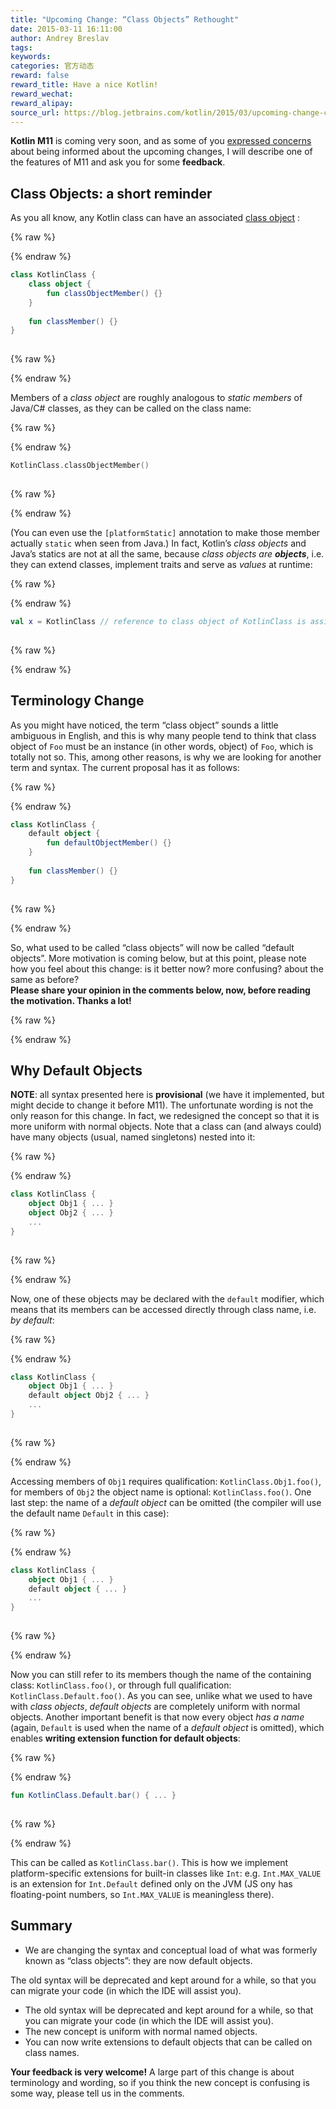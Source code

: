 ```yaml
---
title: "Upcoming Change: “Class Objects” Rethought"
date: 2015-03-11 16:11:00
author: Andrey Breslav
tags:
keywords:
categories: 官方动态
reward: false
reward_title: Have a nice Kotlin!
reward_wechat:
reward_alipay:
source_url: https://blog.jetbrains.com/kotlin/2015/03/upcoming-change-class-objects-rethought/
---
```


<strong>Kotlin M11</strong> is coming very soon, and as some of you  [expressed concerns](https://devnet.jetbrains.com/thread/461012?tstart=0)  about being informed about the upcoming changes, I will describe one of the features of M11 and ask you for some <strong>feedback</strong>. <span id="more-1817"></span>
## Class Objects: a short reminder

As you all know, any Kotlin class can have an associated  [class object](http://kotlinlang.org/docs/reference/classes.html#class-objects) :

{% raw %}
<p></p>
{% endraw %}

```kotlin
class KotlinClass {
    class object {
        fun classObjectMember() {}
    }
 
    fun classMember() {}
}
 
```

{% raw %}
<p></p>
{% endraw %}

Members of a <em>class object</em> are roughly analogous to <em>static members</em> of Java/C# classes, as they can be called on the class name:

{% raw %}
<p></p>
{% endraw %}

```kotlin
KotlinClass.classObjectMember()
 
```

{% raw %}
<p></p>
{% endraw %}

(You can even use the <code>[platformStatic]</code> annotation to make those member actually <code>static</code> when seen from Java.)
In fact, Kotlin’s <em>class objects</em> and Java’s statics are not at all the same, because <em>class objects are <strong>objects</strong></em>, i.e. they can extend classes, implement traits and serve as <em>values</em> at runtime:

{% raw %}
<p></p>
{% endraw %}

```kotlin
val x = KotlinClass // reference to class object of KotlinClass is assigned to x
 
```

{% raw %}
<p></p>
{% endraw %}

## Terminology Change

As you might have noticed, the term “class object” sounds a little ambiguous in English, and this is why many people tend to think that class object of <code>Foo</code> must be an instance (in other words, object) of <code>Foo</code>, which is totally not so. This, among other reasons, is why we are looking for another term and syntax. The current proposal has it as follows:

{% raw %}
<p></p>
{% endraw %}

```kotlin
class KotlinClass {
    default object {
        fun defaultObjectMember() {}
    }
 
    fun classMember() {}
}
 
```

{% raw %}
<p></p>
{% endraw %}

So, what used to be called “class objects” will now be called “default objects”.
More motivation is coming below, but at this point, please note how you feel about this change: is it better now? more confusing? about the same as before?<br/>
<strong>Please share your opinion in the comments below, now, before reading the motivation. Thanks a lot!</strong>

{% raw %}
<p><a name="why-default-objects"></a></p>
{% endraw %}

## Why Default Objects

<strong>NOTE</strong>: all syntax presented here is <strong>provisional</strong> (we have it implemented, but might decide to change it before M11).
The unfortunate wording is not the only reason for this change. In fact, we redesigned the concept so that it is more uniform with normal objects.
Note that a class can (and always could) have many objects (usual, named singletons) nested into it:

{% raw %}
<p></p>
{% endraw %}

```kotlin
class KotlinClass {
    object Obj1 { ... }
    object Obj2 { ... }
    ...
}
 
```

{% raw %}
<p></p>
{% endraw %}

Now, one of these objects may be declared with the <code>default</code> modifier, which means that its members can be accessed directly through class name, i.e. <em>by default</em>:

{% raw %}
<p></p>
{% endraw %}

```kotlin
class KotlinClass {
    object Obj1 { ... }
    default object Obj2 { ... }
    ...
}
 
```

{% raw %}
<p></p>
{% endraw %}

Accessing members of <code>Obj1</code> requires qualification: <code>KotlinClass.Obj1.foo()</code>, for members of <code>Obj2</code> the object name is optional: <code>KotlinClass.foo()</code>.
One last step: the name of a <em>default object</em> can be omitted (the compiler will use the default name <code>Default</code> in this case):

{% raw %}
<p></p>
{% endraw %}

```kotlin
class KotlinClass {
    object Obj1 { ... }
    default object { ... }
    ...
}
 
```

{% raw %}
<p></p>
{% endraw %}

Now you can still refer to its members though the name of the containing class: <code>KotlinClass.foo()</code>, or through full qualification: <code>KotlinClass.Default.foo()</code>.
As you can see, unlike what we used to have with <em>class objects</em>, <em>default objects</em> are completely uniform with normal objects.
Another important benefit is that now every object <em>has a name</em> (again, <code>Default</code> is used when the name of a <em>default object</em> is omitted), which enables <strong>writing extension function for default objects</strong>:

{% raw %}
<p></p>
{% endraw %}

```kotlin
fun KotlinClass.Default.bar() { ... }
 
```

{% raw %}
<p></p>
{% endraw %}

This can be called as <code>KotlinClass.bar()</code>. This is how we implement platform-specific extensions for built-in classes like <code>Int</code>: e.g. <code>Int.MAX_VALUE</code> is an extension for <code>Int.Default</code> defined only on the JVM (JS ony has floating-point numbers, so <code>Int.MAX_VALUE</code> is meaningless there).
## Summary


* We are changing the syntax and conceptual load of what was formerly known as “class objects”: they are now default objects.

The old syntax will be deprecated and kept around for a while, so that you can migrate your code (in which the IDE will assist you).
* The old syntax will be deprecated and kept around for a while, so that you can migrate your code (in which the IDE will assist you).
* The new concept is uniform with normal named objects.
* You can now write extensions to default objects that can be called on class names.

<strong>Your feedback is very welcome!</strong> A large part of this change is about terminology and wording, so if you think the new concept is confusing is some way, please tell us in the comments.
